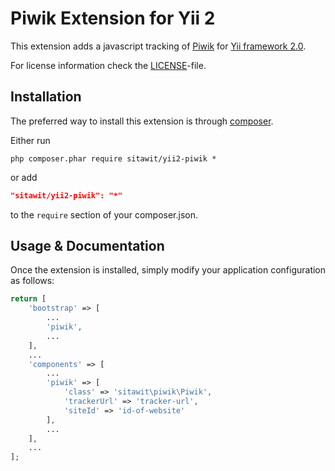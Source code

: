 Piwik Extension for Yii 2
===========================

This extension adds a javascript tracking of [Piwik](http://piwik.org/) for [Yii framework 2.0](http://www.yiiframework.com).

For license information check the [LICENSE](LICENSE)-file.


Installation
------------

The preferred way to install this extension is through [composer](http://getcomposer.org/download/).

Either run

```
php composer.phar require sitawit/yii2-piwik *
```

or add

```json
"sitawit/yii2-piwik": "*"
```

to the `require` section of your composer.json.


Usage & Documentation
---------------------

Once the extension is installed, simply modify your application configuration as follows:

```php
return [
    'bootstrap' => [
        ...
        'piwik',
        ...
    ],
    ...
    'components' => [
        ...
        'piwik' => [
            'class' => 'sitawit\piwik\Piwik',
            'trackerUrl' => 'tracker-url',
            'siteId' => 'id-of-website'
        ],
        ...
    ],
    ...
];
```
